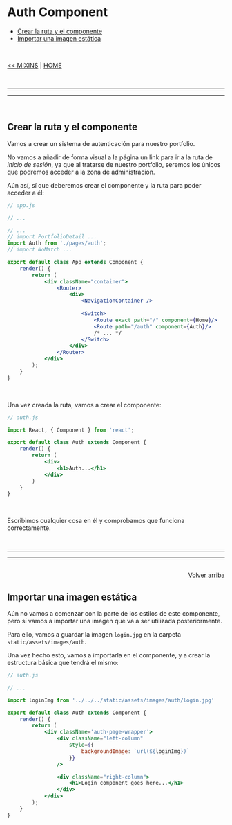 # Auth Component

<div id="index"></div>

* [Crear la ruta y el componente](#crear-la-ruta-y-el-componente)
* [Importar una imagen estática](#importar-una-imagen-estática)

<br/>

[<< MIXINS](../06_styles/20_mixins.md#mixins) | [HOME](../../../README.md#devcamp)


<br/><hr/>
<hr/><br/>


## Crear la ruta y el componente

Vamos a crear un sistema de autenticación para nuestro portfolio.

No vamos a añadir de forma visual a la página un link para ir a la ruta de *inicio de sesión*, ya que al tratarse de nuestro portfolio, seremos los únicos que podremos acceder a la zona de administración.

Aún así, sí que deberemos crear el componente y la ruta para poder acceder a él:

```jsx
// app.js

// ...

// ...
// import PortfolioDetail ...
import Auth from './pages/auth';
// import NoMatch ...

export default class App extends Component {
    render() {
        return (
            <div className="container">
                <Router>
                    <div>
                        <NavigationContainer />
                        
                        <Switch>
                            <Route exact path="/" component={Home}/>
                            <Route path="/auth" component={Auth}/>
                            /* ... */
                        </Switch>
                    </div>
                </Router>
            </div>
        );
    }
}
```

<br/>

Una vez creada la ruta, vamos a crear el componente:

```jsx
// auth.js

import React, { Component } from 'react';

export default class Auth extends Component {
    render() {
        return (
            <div>
                <h1>Auth...</h1>
            </div>
        )
    }
}
```

<br/>

Escribimos cualquier cosa en él y comprobamos que funciona correctamente.


<br/><hr/>
<hr/><br/>


<div align="right">
    <a href="#index">Volver arriba</a>
</div>


## Importar una imagen estática

Aún no vamos a comenzar con la parte de los estilos de este componente, pero sí vamos a importar una imagen que va a ser utilizada posteriormente.

Para ello, vamos a guardar la imagen `login.jpg` en la carpeta `static/assets/images/auth`.

Una vez hecho esto, vamos a importarla en el componente, y a crear la estructura básica que tendrá el mismo:

```jsx
// auth.js

// ...

import loginImg from '../../../static/assets/images/auth/login.jpg'

export default class Auth extends Component {
    render() {
        return (
            <div className='auth-page-wrapper'>
                <div className="left-column"
                    style={{
                        backgroundImage: `url(${loginImg})`
                    }}
                />

                <div className="right-column">
                    <h1>Login component goes here...</h1>
                </div>
            </div>
        );
    }
}
```